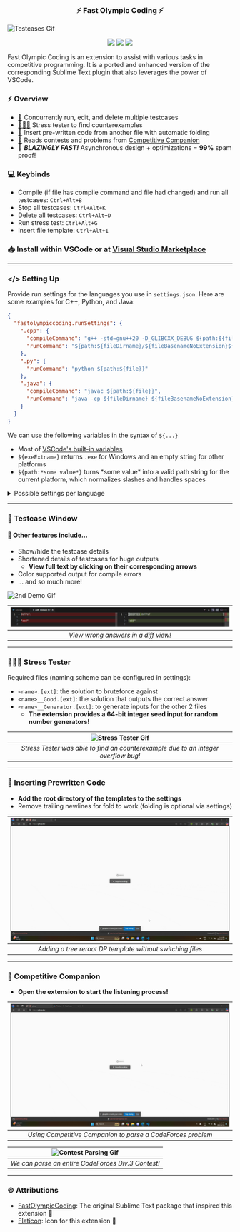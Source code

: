 <h3 align="center">⚡ Fast Olympic Coding ⚡</h3>

![Testcases Gif](media/demo.gif)

<p align="center">
<img src="https://vsmarketplacebadges.dev/version-short/sam20908.vscode-fastolympiccoding.svg">
<img src="https://vsmarketplacebadges.dev/installs-short/sam20908.vscode-fastolympiccoding.svg">
<img src="https://vsmarketplacebadges.dev/rating-short/sam20908.vscode-fastolympiccoding.svg">
</p>

Fast Olympic Coding is an extension to assist with various tasks in competitive programming. It is a ported and enhanced version of the corresponding Sublime Text plugin that also leverages the power of VSCode.

### ⚡ Overview

  - [📜](#-testcase-window) Concurrently run, edit, and delete multiple testcases
  - [👨🏻‍💻](#-stress-tester) Stress tester to find counterexamples
  - [👜](#-inserting-prewritten-code) Insert pre-written code from another file with automatic folding
  - [🛜](#-competitive-companion) Reads contests and problems from [Competitive Companion](https://github.com/jmerle/competitive-companion)
  - 🏃 ***BLAZINGLY FAST!*** Asynchronous design + optimizations = **99%** spam proof!

### 💻 Keybinds

- Compile (if file has compile command and file had changed) and run all testcases: `Ctrl+Alt+B`
- Stop all testcases: `Ctrl+Alt+K`
- Delete all testcases: `Ctrl+Alt+D`
- Run stress test: `Ctrl+Alt+G`
- Insert file template: `Ctrl+Alt+I`

### 📥 Install within VSCode or at  [Visual Studio Marketplace](https://marketplace.visualstudio.com/items?itemName=sam20908.vscode-fastolympiccoding)
---

### </> Setting Up

Provide run settings for the languages you use in `settings.json`. Here are some examples for C++, Python, and Java:
```json
{
  "fastolympiccoding.runSettings": {
    ".cpp": {
      "compileCommand": "g++ -std=gnu++20 -D_GLIBCXX_DEBUG ${path:${file}} -o ${path:${fileDirname}/${fileBasenameNoExtension}${exeExtname}}",
      "runCommand": "${path:${fileDirname}/${fileBasenameNoExtension}${exeExtname}}"
    },
    ".py": {
      "runCommand": "python ${path:${file}}"
    },
    ".java": {
      "compileCommand": "javac ${path:${file}}",
      "runCommand": "java -cp ${fileDirname} ${fileBasenameNoExtension}"
    }
  }
}
```

We can use the following variables in the syntax of `${...}`
- Most of [VSCode's built-in variables](https://code.visualstudio.com/docs/editor/variables-reference)
- `${exeExtname}` returns `.exe` for Windows and an empty string for other platforms
- `${path:*some value*}` turns \*some value\* into a valid path string for the current platform, which normalizes slashes and handles spaces

<details>
  <summary>Possible settings per language</summary>

  - `compileCommand` (optional): Command to run before `runCommand`
  - `runCommand`: Command to run the solution
  - `currentWorkingDirectory` (optional): sets the current working directory for `runCommand`
</details>

---

### 📜 Testcase Window

#### 📄 Other features include...
- Show/hide the testcase details
- Shortened details of testcases for huge outputs
  - **View full text by clicking on their corresponding arrows**
- Color supported output for compile errors
- ... and so much more!

<img src="media/demo_2.gif" alt="2nd Demo Gif"/>


| ![Diff View Image](media/diff-ac.png) |
| :-----------------------------------: |
| *View wrong answers in a diff view!*  |

---

### 👨🏻‍💻 Stress Tester

Required files (naming scheme can be configured in settings):
- `<name>.[ext]`: the solution to bruteforce against
- `<name>__Good.[ext]`: the solution that outputs the correct answer
- `<name>__Generator.[ext]`: to generate inputs for the other 2 files
  - **The extension provides a 64-bit integer seed input for random number generators!**

|                   ![Stress Tester Gif](media/stress_tester.gif)                    |
| :--------------------------------------------------------------------------------: |
| *Stress Tester was able to find an counterexample due to an integer overflow bug!* |

---

### 👜 Inserting Prewritten Code

- **Add the root directory of the templates to the settings**
- Remove trailing newlines for fold to work (folding is optional via settings)

| ![Insert File Template Gif](media/insert_file_template.gif) |
| :---------------------------------------------------------: |
| *Adding a tree reroot DP template without switching files*  |

---

### 🛜 Competitive Companion

- **Open the extension to start the listening process!**

|      ![Problem Parsing Gif](media/problem_parsing.gif)      |
| :---------------------------------------------------------: |
| *Using Competitive Companion to parse a CodeForces problem* |

| ![Contest Parsing Gif](media/contest_parsing.gif)  |
| :------------------------------------------------: |
| *We can parse an entire CodeForces Div.3 Contest!* |

---

### © Attributions

- [FastOlympicCoding](https://github.com/Jatana/FastOlympicCoding): The original Sublime Text package that inspired this extension 💖
- [Flaticon](https://www.flaticon.com/): Icon for this extension 💖
